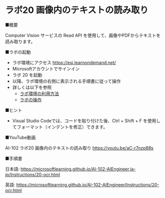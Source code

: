 # ラボ20 画像内のテキストの読み取り

■概要

Computer Vision サービスの Read API を使用して、画像やPDFからテキストを読み取ります。

■ラボの起動

- ラボ環境にアクセス https://esi.learnondemand.net/
- Microsoftアカウントでサインイン
- ラボ 20 を起動
- 以降、ラボ環境の右側に表示される手順書に従って操作
- 詳しくは以下を参照
  - [ラボ環境の利用方法](https://github.com/hiryamada/notes/blob/main/cloudslice/README.md)
  - [ラボの操作](https://github.com/hiryamada/notes/blob/main/cloudslice/CloudSliceLab.pdf)

■ヒント

- Visual Studio Codeでは、コードを貼り付けた後、Ctrl + Shift + F を使用してフォーマット（インデントを修正）できます。

■YouTube動画

AI-102 ラボ20 画像内のテキストの読み取り
https://youtu.be/aC-r7nzp88s

■手順書

日本語:
https://microsoftlearning.github.io/AI-102-AIEngineer.ja-jp/Instructions/20-ocr.html

英語:
https://microsoftlearning.github.io/AI-102-AIEngineer/Instructions/20-ocr.html

